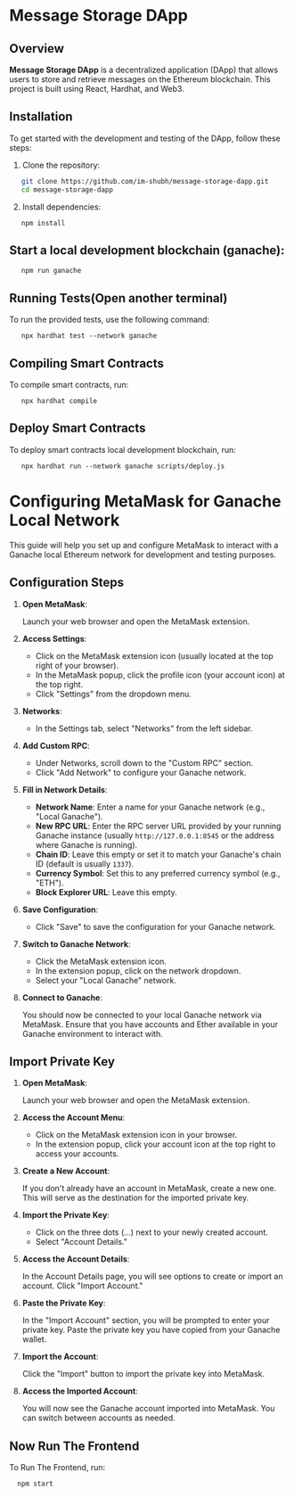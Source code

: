 # Message Storage DApp

## Overview

**Message Storage DApp** is a decentralized application (DApp) that allows users to store and retrieve messages on the Ethereum blockchain. This project is built using React, Hardhat, and Web3.

## Installation

To get started with the development and testing of the DApp, follow these steps:

1. Clone the repository:

```bash
   git clone https://github.com/im-shubh/message-storage-dapp.git
   cd message-storage-dapp
```

2. Install dependencies:

```shell
   npm install
```

## Start a local development blockchain (ganache):

```shell
   npm run ganache
```

## Running Tests(Open another terminal)

To run the provided tests, use the following command:

```shell
   npx hardhat test --network ganache
```

## Compiling Smart Contracts

To compile smart contracts, run:

```shell
   npx hardhat compile
```

## Deploy Smart Contracts

To deploy smart contracts local development blockchain, run:

```shell
   npx hardhat run --network ganache scripts/deploy.js
```

# Configuring MetaMask for Ganache Local Network

This guide will help you set up and configure MetaMask to interact with a Ganache local Ethereum network for development and testing purposes.

## Configuration Steps

1. **Open MetaMask**:

   Launch your web browser and open the MetaMask extension.

2. **Access Settings**:

   - Click on the MetaMask extension icon (usually located at the top right of your browser).
   - In the MetaMask popup, click the profile icon (your account icon) at the top right.
   - Click "Settings" from the dropdown menu.

3. **Networks**:

   - In the Settings tab, select "Networks" from the left sidebar.

4. **Add Custom RPC**:

   - Under Networks, scroll down to the "Custom RPC" section.
   - Click "Add Network" to configure your Ganache network.

5. **Fill in Network Details**:

   - **Network Name**: Enter a name for your Ganache network (e.g., "Local Ganache").
   - **New RPC URL**: Enter the RPC server URL provided by your running Ganache instance (usually `http://127.0.0.1:8545` or the address where Ganache is running).
   - **Chain ID**: Leave this empty or set it to match your Ganache's chain ID (default is usually `1337`).
   - **Currency Symbol**: Set this to any preferred currency symbol (e.g., "ETH").
   - **Block Explorer URL**: Leave this empty.

6. **Save Configuration**:

   - Click "Save" to save the configuration for your Ganache network.

7. **Switch to Ganache Network**:

   - Click the MetaMask extension icon.
   - In the extension popup, click on the network dropdown.
   - Select your "Local Ganache" network.

8. **Connect to Ganache**:

   You should now be connected to your local Ganache network via MetaMask. Ensure that you have accounts and Ether available in your Ganache environment to interact with.

## Import Private Key

1. **Open MetaMask**:

   Launch your web browser and open the MetaMask extension.

2. **Access the Account Menu**:

   - Click on the MetaMask extension icon in your browser.
   - In the extension popup, click your account icon at the top right to access your accounts.

3. **Create a New Account**:

   If you don't already have an account in MetaMask, create a new one. This will serve as the destination for the imported private key.

4. **Import the Private Key**:

   - Click on the three dots (...) next to your newly created account.
   - Select "Account Details."

5. **Access the Account Details**:

   In the Account Details page, you will see options to create or import an account. Click "Import Account."

6. **Paste the Private Key**:

   In the "Import Account" section, you will be prompted to enter your private key. Paste the private key you have copied from your Ganache wallet.

7. **Import the Account**:

   Click the "Import" button to import the private key into MetaMask.

8. **Access the Imported Account**:

   You will now see the Ganache account imported into MetaMask. You can switch between accounts as needed.

## Now Run The Frontend

To Run The Frontend, run:

```shell
  npm start
```
